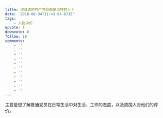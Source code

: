 ```yaml
---
title: 你身边的共产党员都是怎样的人？
date: '2018-08-04T11:43:54.873Z'
tags:
    - 人物评价
upvote: 1
downvote: 0
follow: 18
comments:
    - ''
    - ''
    - ''
    - ''
    - ''
    - ''
    - ''
    - ''
    - ''
    - ''
    - ''
---
```


主要是想了解普通党员在日常生活中对生活、工作的态度，以及周围人对他们的评价。
